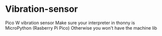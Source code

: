 # Vibration-sensor
Pico W vibration sensor
Make sure your interpreter in thonny is MicroPython (Rasberry Pi Pico) 
Otherwise you won't have the machine lib

